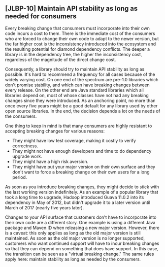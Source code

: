 [JLBP-10] Maintain API stability as long as needed for consumers
----------------------------------------------------------------

Every breaking change that consumers must incorporate into their own code incurs
a cost to them. There is the immediate cost of the consumers who are forced to
change their own code to adapt to the newer version, but the far higher cost is
the inconsistency introduced into the ecosystem and the resulting potential for
diamond dependency conflicts. The deeper a library is in the dependency tree,
the higher the inconsistency cost, regardless of the magnitude of the direct
change cost.

Consequently, a library should try to maintain API stability as long as
possible.  It's hard to recommend a frequency for all cases because of the
widely varying cost. On one end of the spectrum are pre-1.0 libraries which
don't promise stability, and which can have breaking changes between every
release. On the other end are Java standard libraries which all libraries depend
on, most of whose classes have not had any breaking changes since they were
introduced. As an anchoring point, no more than once every five years might be a
good default for any library used by other open source libraries. In the end,
the decision depends a lot on the needs of the consumers.

One thing to keep in mind is that many consumers are highly resistant to
accepting breaking changes for various reasons:

- They might have low test coverage, making it costly to verify correctness.
- They might not have enough developers and time to do dependency upgrade work.
- They might have a high risk aversion.
- They might have put your major version on their own surface and they don't
  want to force a breaking change on their own users for a long period.

As soon as you introduce breaking changes, they might decide to stick with the
last working version indefinitely. As an example of a popular library that took
a long time to upgrade, Hadoop introduced Guava 11.0.2 into its dependency in May of 2012,
but didn't upgrade it to a later version until March of 2017 (nearly five years later).

Changes to your API surface that customers don't have to incorporate into their
own code are a different story. One example is using a different Java package
and Maven ID when releasing a new major version. However, there is a caveat:
this only applies as long as the old major version is still maintained. As soon
as the old major version is no longer supported, customers who want continued
support will have to incur breaking changes so that they can depend on something
that does have support. In this case, the transition can be seen as a "virtual
breaking change." The same rules apply here: maintain stability as long as
needed by the consumers.
